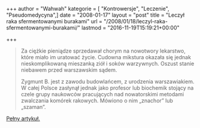 +++
author = "Wahwah"
kategorie = [ "Kontrowersje", "Leczenie", "Pseudomedycyna",]
date = "2008-01-17"
layout = "post"
title = "Leczył raka sfermentowanymi burakami"
url = "/2008/01/18/leczyl-raka-sfermentowanymi-burakami/"
lastmod = "2016-11-19T15:19:21+00:00"

+++

> Za ciężkie pieniądze sprzedawał chorym na nowotwory lekarstwo, które miało im uratować życie. Cudowna mikstura okazała się jednak nieskomplikowaną mieszanką ziół i soków warzywnych. Oszust stanie niebawem przed warszawskim sądem.
> 
> Zygmunt B. jest z zawodu budowlańcem, z urodzenia warszawiakiem. W całej Polsce zasłynął jednak jako profesor lub biochemik stojący na czele grupy naukowców pracujących nad nowatorskimi metodami zwalczania komórek rakowych. Mówiono o nim „znachor” lub „szaman”.

[Pełny artykuł.][1]

 [1]: http://wiadomosci.gazeta.pl/Wiadomosci/1,80269,4844464.html